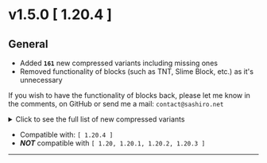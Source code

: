 # v1.5.0 [ 1.20.4 ]

## General

- Added **`161`** new compressed variants including missing ones
- Removed functionality of blocks (such as TNT, Slime Block, etc.) as it's unnecessary

If you wish to have the functionality of blocks back, please let me know in the comments, on GitHub or send me a
mail: `contact@sashiro.net`

<details>
<summary>Click to see the full list of new compressed variants</summary>

    - EMERALD_BLOCK
    - BAMBOO_BLOCK
    - STRIPPED_BAMBOO_BLOCK
    - STRIPPED_CRIMSON_STEM
    - CRIMSON_PLANKS
    - STRIPPED_WARPED_STEM
    - WARPED_PLANKS
    - MOSSY_COBBLESTONE
    - MOSSY_STONE_BRICKS
    - CRACKED_STONE_BRICKS
    - CHISELED_STONE_BRICKS
    - POLISHED_GRANITE
    - POLISHED_DIORITE
    - POLISHED_ANDESITE
    - CHISELED_DEEPSLATE
    - POLISHED_DEEPSLATE
    - DEEPSLATE_BRICKS
    - CRACKED_DEEPSLATE_BRICKS
    - DEEPSLATE_TILES
    - CRACKED_DEEPSLATE_TILES
    - PACKED_MUD
    - MUD_BRICKS
    - PRISMARINE
    - PRISMARINE_BRICKS
    - DARK_PRISMARINE
    - QUARTZ_BLOCK
    - CHISELED_QUARTZ_BLOCK
    - QUARTZ_BRICKS
    - QUARTZ_PILLAR
    - SMOOTH_QUARTZ_BLOCK
    - AMETHYST_BLOCK
    - WHITE_WOOL
    - LIGHT_GRAY_WOOL
    - GRAY_WOOL
    - BLACK_WOOL
    - BROWN_WOOL
    - RED_WOOL
    - ORANGE_WOOL
    - YELLOW_WOOL
    - LIME_WOOL
    - GREEN_WOOL
    - CYAN_WOOL
    - LIGHT_BLUE_WOOL
    - BLUE_WOOL
    - PURPLE_WOOL
    - MAGENTA_WOOL
    - PINK_WOOL
    - TERRACOTTA
    - WHITE_TERRACOTTA
    - LIGHT_GRAY_TERRACOTTA
    - GRAY_TERRACOTTA
    - BLACK_TERRACOTTA
    - BROWN_TERRACOTTA
    - RED_TERRACOTTA
    - ORANGE_TERRACOTTA
    - YELLOW_TERRACOTTA
    - LIME_TERRACOTTA
    - GREEN_TERRACOTTA
    - CYAN_TERRACOTTA
    - LIGHT_BLUE_TERRACOTTA
    - BLUE_TERRACOTTA
    - PURPLE_TERRACOTTA
    - MAGENTA_TERRACOTTA
    - PINK_TERRACOTTA
    - WHITE_GLAZED_TERRACOTTA
    - LIGHT_GRAY_GLAZED_TERRACOTTA
    - GRAY_GLAZED_TERRACOTTA
    - BLACK_GLAZED_TERRACOTTA
    - BROWN_GLAZED_TERRACOTTA
    - RED_GLAZED_TERRACOTTA
    - ORANGE_GLAZED_TERRACOTTA
    - YELLOW_GLAZED_TERRACOTTA
    - LIME_GLAZED_TERRACOTTA
    - GREEN_GLAZED_TERRACOTTA
    - CYAN_GLAZED_TERRACOTTA
    - LIGHT_BLUE_GLAZED_TERRACOTTA
    - BLUE_GLAZED_TERRACOTTA
    - PURPLE_GLAZED_TERRACOTTA
    - MAGENTA_GLAZED_TERRACOTTA
    - PINK_GLAZED_TERRACOTTA
    - WHITE_CONCRETE_POWDER
    - LIGHT_GRAY_CONCRETE_POWDER
    - GRAY_CONCRETE_POWDER
    - BLACK_CONCRETE_POWDER
    - BROWN_CONCRETE_POWDER
    - RED_CONCRETE_POWDER
    - ORANGE_CONCRETE_POWDER
    - YELLOW_CONCRETE_POWDER
    - LIME_CONCRETE_POWDER
    - GREEN_CONCRETE_POWDER
    - CYAN_CONCRETE_POWDER
    - LIGHT_BLUE_CONCRETE_POWDER
    - BLUE_CONCRETE_POWDER
    - PURPLE_CONCRETE_POWDER
    - MAGENTA_CONCRETE_POWDER
    - PINK_CONCRETE_POWDER
    - WHITE_CONCRETE
    - LIGHT_GRAY_CONCRETE
    - GRAY_CONCRETE
    - BLACK_CONCRETE
    - BROWN_CONCRETE
    - RED_CONCRETE
    - ORANGE_CONCRETE
    - YELLOW_CONCRETE
    - LIME_CONCRETE
    - GREEN_CONCRETE
    - CYAN_CONCRETE
    - LIGHT_BLUE_CONCRETE
    - BLUE_CONCRETE
    - PURPLE_CONCRETE
    - MAGENTA_CONCRETE
    - PINK_CONCRETE
    - GLASS
    - TINTED_GLASS
    - WHITE_STAINED_GLASS
    - LIGHT_GRAY_STAINED_GLASS
    - GRAY_STAINED_GLASS
    - BLACK_STAINED_GLASS
    - BROWN_STAINED_GLASS
    - RED_STAINED_GLASS
    - ORANGE_STAINED_GLASS
    - YELLOW_STAINED_GLASS
    - LIME_STAINED_GLASS
    - GREEN_STAINED_GLASS
    - CYAN_STAINED_GLASS
    - LIGHT_BLUE_STAINED_GLASS
    - BLUE_STAINED_GLASS
    - PURPLE_STAINED_GLASS
    - MAGENTA_STAINED_GLASS
    - PINK_STAINED_GLASS
    - ICE
    - PACKED_ICE
    - BLUE_ICE
    - SNOW_BLOCK
    - MOSS_BLOCK
    - CALCITE
    - DRIPSTONE_BLOCK
    - MAGMA_BLOCK
    - GLOWSTONE
    - DRIED_KELP_BLOCK
    - BROWN_MUSHROOM_BLOCK
    - RED_MUSHROOM_BLOCK
    - SHROOMLIGHT
    - MELON
    - PUMPKIN
    - HAY_BLOCK
    - OCHRE_FROGLIGHT
    - VERDANT_FROGLIGHT
    - PEARLESCENT_FROGLIGHT
    - SEA_LANTERN
    - COPPER_ORE
    - EMERALD_ORE
    - DIAMOND_ORE
    - DEEPSLATE_COPPER_ORE
    - DEEPSLATE_IRON_ORE
    - DEEPSLATE_GOLD_ORE
    - DEEPSLATE_REDSTONE_ORE
    - DEEPSLATE_EMERALD_ORE
    - DEEPSLATE_LAPIS_ORE
    - DEEPSLATE_DIAMOND_ORE
    - DEEPSLATE_COAL_ORE

</details>

- Compatible with: `[ 1.20.4 ]`
- ***NOT*** compatible with `[ 1.20, 1.20.1, 1.20.2, 1.20.3 ]`

---